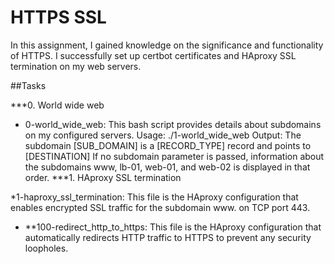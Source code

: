 # HTTPS SSL

In this assignment, I gained knowledge on the significance and functionality of HTTPS. I successfully set up certbot certificates and HAproxy SSL termination on my web servers.

##Tasks

***0. World wide web

* 0-world_wide_web: This bash script provides details about subdomains on my configured servers.
Usage: ./1-world_wide_web <domain> <subdomain>
Output: The subdomain [SUB_DOMAIN] is a [RECORD_TYPE] record and points to [DESTINATION]
If no subdomain parameter is passed, information about the subdomains www, lb-01, web-01, and web-02 is displayed in that order.
***1. HAproxy SSL termination

*1-haproxy_ssl_termination: This file is the HAproxy configuration that enables encrypted SSL traffic for the subdomain www. on TCP port 443.


* **100-redirect_http_to_https: This file is the HAproxy configuration that automatically redirects HTTP traffic to HTTPS to prevent any security loopholes.
